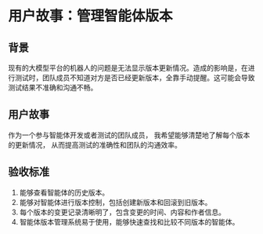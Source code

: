 # 用户故事：管理智能体版本

## 背景

现有的大模型平台的机器人的问题是无法显示版本更新情况。造成的影响是，在进行测试时，团队成员不知道对方是否已经更新版本，全靠手动提醒。这可能会导致测试结果不准确和沟通不畅。

## 用户故事

作为一个参与智能体开发或者测试的团队成员，
我希望能够清楚地了解每个版本的更新情况，
从而提高测试的准确性和团队的沟通效率。

## 验收标准

1. 能够查看智能体的历史版本。
2. 能够对智能体进行版本控制，包括创建新版本和回滚到旧版本。
3. 每个版本的变更记录清晰明了，包含变更的时间、内容和作者信息。
4. 智能体版本管理系统易于使用，能够快速查找和比较不同版本的智能体。
